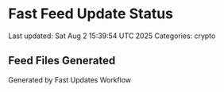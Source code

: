 # Fast Feed Update Status
Last updated: Sat Aug  2 15:39:54 UTC 2025
Categories: crypto

## Feed Files Generated

Generated by Fast Updates Workflow
